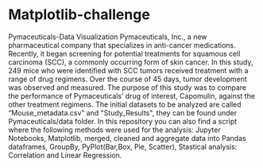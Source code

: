# Matplotlib-challenge
Pymaceuticals-Data Visualization
Pymaceuticals, Inc., a new pharmaceutical company that specializes in anti-cancer medications. Recently, it began screening for potential treatments for squamous cell carcinoma (SCC), a commonly occurring form of skin cancer.
In this study, 249 mice who were identified with SCC tumors received treatment with a range of drug regimens. Over the course of 45 days, tumor development was observed and measured. The purpose of this study was to compare the performance of Pymaceuticals’ drug of interest, Capomulin, against the other treatment regimens.
The initial datasets to be analyzed are called “Mouse_metadata.csv” and "Study_Results", they can be found under Pymaceuticals/data folder. 
In this repository you can also find a script where the following methods were used for the analysis: Jupyter Notebooks, Matplotlib, merged, cleaned and aggregate data into Pandas dataframes, GroupBy, PyPlot(Bar,Box, Pie, Scatter), Stastical analysis: Correlation and Linear Regression. 
